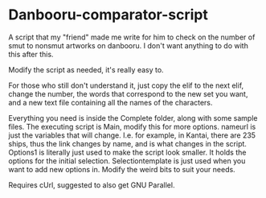 # Danbooru-comparator-script

A script that my "friend" made me write for him to check on the number of smut to nonsmut artworks on danbooru. I don't want anything to do with this after this.

Modify the script as needed, it's really easy to.

For those who still don't understand it, just copy the elif to the next elif, change the number, the words that correspond to the new set you want, and a new text file containing all the names of the characters.

Everything you need is inside the Complete folder, along with some sample files.
The executing script is Main, modify this for more options.
nameurl is just the variables that will change. I.e. for example, in Kantai, there are 235 ships, thus the link changes by name, and is what changes in the script.
Options1 is literally just used to make the script look smaller. It holds the options for the initial selection.
Selectiontemplate is just used when you want to add new options in. Modify the weird bits to suit your needs.

Requires cUrl, suggested to also get GNU Parallel.
